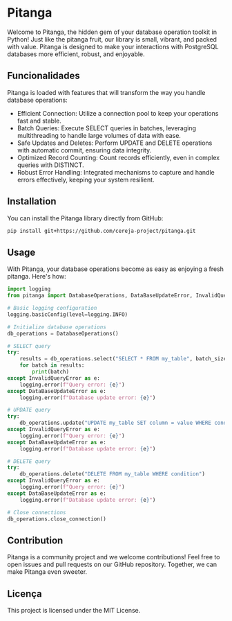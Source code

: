 
# Pitanga

Welcome to Pitanga, the hidden gem of your database operation toolkit in Python! Just like the pitanga fruit, our library is small, vibrant, and packed with value. Pitanga is designed to make your interactions with PostgreSQL databases more efficient, robust, and enjoyable.

## Funcionalidades

Pitanga is loaded with features that will transform the way you handle database operations:

- Efficient Connection: Utilize a connection pool to keep your operations fast and stable.
- Batch Queries: Execute SELECT queries in batches, leveraging multithreading to handle large volumes of data with ease.
- Safe Updates and Deletes: Perform UPDATE and DELETE operations with automatic commit, ensuring data integrity.
- Optimized Record Counting: Count records efficiently, even in complex queries with DISTINCT.
- Robust Error Handling: Integrated mechanisms to capture and handle errors effectively, keeping your system resilient.

## Installation

You can install the Pitanga library directly from GitHub:

```bash
pip install git+https://github.com/cereja-project/pitanga.git
```

## Usage

With Pitanga, your database operations become as easy as enjoying a fresh pitanga. Here's how:

```python
import logging
from pitanga import DatabaseOperations, DataBaseUpdateError, InvalidQueryError

# Basic logging configuration
logging.basicConfig(level=logging.INFO)

# Initialize database operations
db_operations = DatabaseOperations()

# SELECT query
try:
    results = db_operations.select("SELECT * FROM my_table", batch_size=100)
    for batch in results:
        print(batch)
except InvalidQueryError as e:
    logging.error(f"Query error: {e}")
except DataBaseUpdateError as e:
    logging.error(f"Database update error: {e}")

# UPDATE query
try:
    db_operations.update("UPDATE my_table SET column = value WHERE condition")
except InvalidQueryError as e:
    logging.error(f"Query error: {e}")
except DataBaseUpdateError as e:
    logging.error(f"Database update error: {e}")

# DELETE query
try:
    db_operations.delete("DELETE FROM my_table WHERE condition")
except InvalidQueryError as e:
    logging.error(f"Query error: {e}")
except DataBaseUpdateError as e:
    logging.error(f"Database update error: {e}")

# Close connections
db_operations.close_connection()
```

## Contribution

Pitanga is a community project and we welcome contributions! Feel free to open issues and pull requests on our GitHub repository. Together, we can make Pitanga even sweeter.

## Licença

This project is licensed under the MIT License.